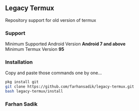 ## Legacy Termux
Repository support for old version of termux

### Support
Minimum Supported Android Version **Android 7 and above** <br> 
Minimum Termux Version **95** 

### Installation
Copy and paste those commands one by one... 
```bash 
pkg install git
git clone https://github.com/farhansadik/legacy-termux.git
bash legacy-termux/install
```


### Farhan Sadik
